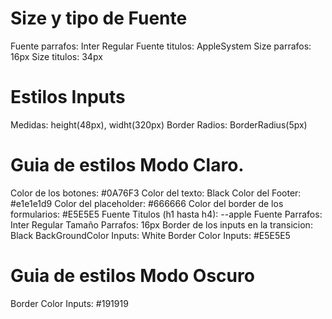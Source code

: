 # Size y tipo de Fuente
Fuente parrafos: Inter Regular
Fuente titulos: AppleSystem
Size parrafos: 16px
Size titulos: 34px


# Estilos Inputs
Medidas: height(48px), widht(320px)
Border Radios: BorderRadius(5px)







# Guia de estilos Modo Claro.
Color de los botones: #0A76F3
Color del texto: Black
Color del Footer: #e1e1e1d9
Color del placeholder: #666666
Color del border de los  formularios: #E5E5E5
Fuente Titulos (h1 hasta h4): --apple
Fuente Parrafos: Inter Regular
Tamaño Parrafos: 16px
Border de los inputs en la transicion: Black
BackGroundColor Inputs: White
Border Color Inputs: #E5E5E5


# Guia de estilos Modo Oscuro
Border Color Inputs: #191919


